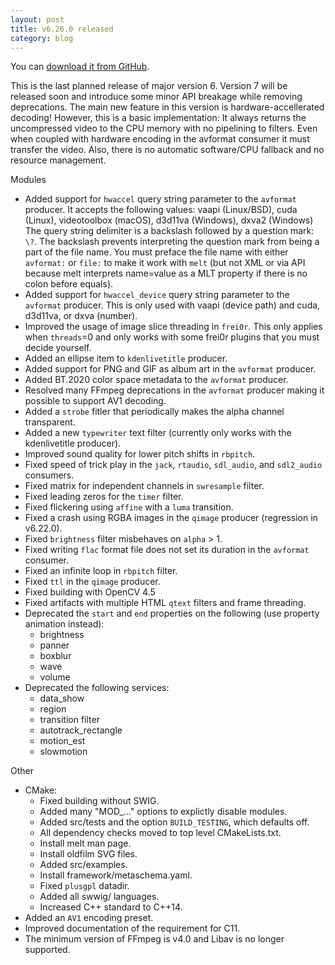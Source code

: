 ```yaml
---
layout: post
title: v6.26.0 released
category: blog
---
```

You can [download it from GitHub](https://github.com/mltframework/mlt/releases/tag/v6.26.0).


This is the last planned release of major version 6. Version 7 will be released
soon and introduce some minor API breakage while removing deprecations.
The main new feature in this version is hardware-accellerated decoding!
However, this is a basic implementation: It always returns the uncompressed
video to the CPU memory with no pipelining to filters. Even when coupled with
hardware encoding in the avformat consumer it must transfer the video. Also,
there is no automatic software/CPU fallback and no resource management.

Modules
  * Added support for `hwaccel` query string parameter to the `avformat`
    producer. It accepts the following values:
    vaapi (Linux/BSD), cuda (Linux), videotoolbox (macOS), d3d11va (Windows), dxva2 (Windows)
    The query string delimiter is a backslash followed by a question mark: `\?`.
    The backslash prevents interpreting the question mark from being a part of the file name.
    You must preface the file name with either `avformat:` or `file:` to make it work with `melt` (but
    not XML or via API because melt interprets name=value as a MLT property if there is no colon before equals).
  * Added support for `hwaccel_device` query string parameter to the `avformat`
    producer. This is only used with vaapi (device path) and cuda, d3d11va, or
    dxva (number).
  * Improved the usage of image slice threading in `frei0r`. This only applies
    when `threads`=0 and only works with some frei0r plugins that you must decide
    yourself.
  * Added an ellipse item to `kdenlivetitle` producer.
  * Added support for PNG and GIF as album art in the `avformat` producer.
  * Added BT.2020 color space metadata to the `avformat` producer.
  * Resolved many FFmpeg deprecations in the `avformat` producer making it possible to support AV1 decoding.
  * Added a `strobe` fitler that periodically makes the alpha channel transparent.
  * Added a new `typewriter` text filter (currently only works with the
    kdenlivetitle producer).
  * Improved sound quality for lower pitch shifts in `rbpitch`.
  * Fixed speed of trick play in the `jack`, `rtaudio`, `sdl_audio`, and `sdl2_audio` consumers.
  * Fixed matrix for independent channels in `swresample` filter.
  * Fixed leading zeros for the `timer` filter.
  * Fixed flickering using `affine` with a `luma` transition.
  * Fixed a crash using RGBA images in the `qimage` producer (regression in v6.22.0).
  * Fixed `brightness` filter misbehaves on `alpha` > 1.
  * Fixed writing `flac` format file does not set its duration in the `avformat` consumer.
  * Fixed an infinite loop in `rbpitch` filter.
  * Fixed `ttl` in the `qimage` producer.
  * Fixed building with OpenCV 4.5
  * Fixed artifacts with multiple HTML `qtext` filters and frame threading.
  * Deprecated the `start` and `end` properties on the following (use property
    animation instead):
    - brightness
    - panner
    - boxblur
    - wave
    - volume
  * Deprecated the following services:
    - data_show
    - region
    - transition filter
    - autotrack_rectangle
    - motion_est
    - slowmotion

Other
  * CMake:
    - Fixed building without SWIG.
    - Added many "MOD_..." options to explictly disable modules.
    - Added src/tests and the option `BUILD_TESTING`, which defaults off.
    - All dependency checks moved to top level CMakeLists.txt.
    - Install melt man page.
    - Install oldfilm SVG files.
    - Added src/examples.
    - Install framework/metaschema.yaml.
    - Fixed `plusgpl` datadir.
    - Added all swwig/ languages.
    - Increased C++ standard to C++14.
  * Added an `AV1` encoding preset.
  * Improved documentation of the requirement for C11.
  * The minimum version of FFmpeg is v4.0 and Libav is no longer supported.